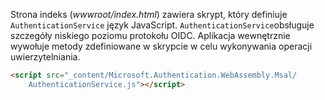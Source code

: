 Strona indeks (*wwwroot/index.html*) zawiera skrypt, który definiuje `AuthenticationService` język JavaScript. `AuthenticationService`obsługuje szczegóły niskiego poziomu protokołu OIDC. Aplikacja wewnętrznie wywołuje metody zdefiniowane w skrypcie w celu wykonywania operacji uwierzytelniania.

```html
<script src="_content/Microsoft.Authentication.WebAssembly.Msal/
    AuthenticationService.js"></script>
```
